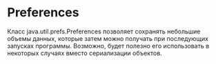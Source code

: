 # Preferences

Класс java.util.prefs.Preferences позволяет сохранять небольшие объемы данных, которые затем можно получать при последующих запусках программы. Возможно, будет полезно его использовать в некоторых случаях вместо сериализации объектов.